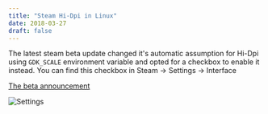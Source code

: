 ```yaml
---
title: "Steam Hi-Dpi in Linux"
date: 2018-03-27
draft: false
---
```


The latest steam beta update changed it's automatic assumption for Hi-Dpi using
`GDK_SCALE` environment variable and opted for a checkbox to enable it instead.
You can find this checkbox in Steam -> Settings -> Interface

[The beta announcement](http://steamcommunity.com/groups/SteamClientBeta#announcements/detail/1660013740970189607)

![Settings](steam-settings.jpg)